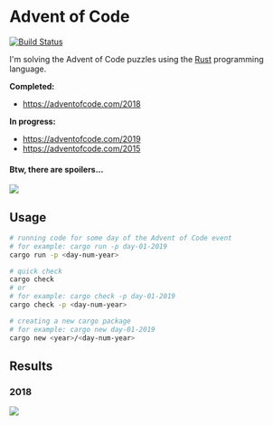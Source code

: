 # Advent of Code

[![Build Status](https://github.com/dashed/advent-of-code/workflows/Rust/badge.svg)](https://github.com/dashed/advent-of-code/actions?workflow=Rust)

I'm solving the Advent of Code puzzles using the [Rust](https://www.rust-lang.org/) programming language.

**Completed:**

- https://adventofcode.com/2018

**In progress:**

- https://adventofcode.com/2019
- https://adventofcode.com/2015

#### Btw, there are spoilers...

![](https://media.giphy.com/media/3bznFj6OB5381BEjDu/giphy.gif)

## Usage

```sh
# running code for some day of the Advent of Code event
# for example: cargo run -p day-01-2019
cargo run -p <day-num-year>

# quick check
cargo check
# or
# for example: cargo check -p day-01-2019
cargo check -p <day-num-year>

# creating a new cargo package
# for example: cargo new day-01-2019
cargo new <year>/<day-num-year>
```


## Results

### 2018

![](/results/ascii_image_2018.gif)
